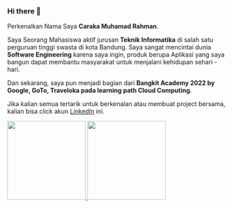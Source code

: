 ### Hi there 👋

Perkenalkan Nama Saya **Caraka Muhamad Rahman**.

Saya Seorang Mahasiswa aktif jurusan **Teknik Informatika** di salah satu perguruan tinggi swasta di kota Bandung.
Saya sangat mencintai dunia **Software Engineering** karena saya ingin, produk berupa Aplikasi yang saya bangun dapat membantu masyarakat untuk menjalani
kehidupan sehari - hari.

Dan sekarang, saya pun menjadi bagian dari **Bangkit Academy 2022 by Google, GoTo, Traveloka pada learning path Cloud Computing**.

Jika kalian semua tertarik untuk berkenalan atau membuat project bersama, kalian bisa click akun [LinkedIn](https://www.linkedin.com/in/caraka-muhamad-rahman-0504741b9/) ini. 

<p align="left">
<a href="https://github.com/CarakaMuhamadRahman">
   <img height="180em" src="https://github-readme-stats-eight-theta.vercel.app/api?          username=CarakaMuhamadRahman&show_icons=true&theme=algolia&include_all_commits=true&count_private=true"/>
  <img height="180em" src="https://github-readme-stats-eight-theta.vercel.app/api/top-langs/?username=CarakaMuhamadRahman&layout=compact&langs_count=8&theme=algolia"/>
</a>
</p>
<!--
**CarakaMuhamadRahman/CarakaMuhamadRahman** is a ✨ _special_ ✨ repository because its `README.md` (this file) appears on your GitHub profile.

Here are some ideas to get you started:

- 🔭 I’m currently working on ...
- 🌱 I’m currently learning ...
- 👯 I’m looking to collaborate on ...
- 🤔 I’m looking for help with ...
- 💬 Ask me about ...
- 📫 How to reach me: ...
- 😄 Pronouns: ...
- ⚡ Fun fact: ...
-->
